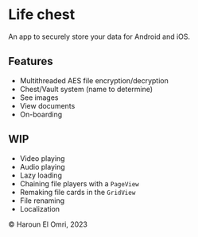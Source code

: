 # Life chest

An app to securely store your data for Android and iOS.

## Features
- Multithreaded AES file encryption/decryption
- Chest/Vault system (name to determine)
- See images
- View documents
- On-boarding

## WIP
- Video playing
- Audio playing
- Lazy loading
- Chaining file players with a ``PageView``
- Remaking file cards in the ``GridView``
- File renaming
- Localization

:copyright: Haroun El Omri, 2023
